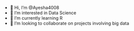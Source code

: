 - 👋 Hi, I’m @Ayesha4008
- 👀 I’m interested in Data Science
- 🌱 I’m currently learning R
- 💞️ I’m looking to collaborate on projects involving big data


<!---
Ayesha4008/Ayesha4008 is a ✨ special ✨ repository because its `README.md` (this file) appears on your GitHub profile.
You can click the Preview link to take a look at your changes.
--->
